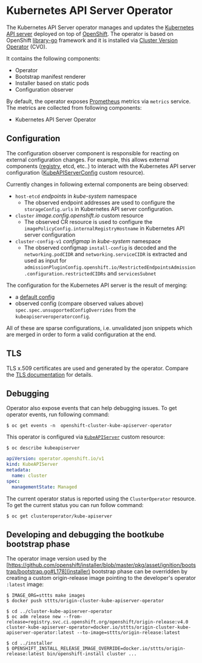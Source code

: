 # Kubernetes API Server Operator

The Kubernetes API Server operator manages and updates the [Kubernetes API server](https://github.com/kubernetes/kubernetes) deployed on top of
[OpenShift](https://openshift.io). The operator is based on OpenShift [library-go](https://github.com/openshift/library-go) framework and it
 is installed via [Cluster Version Operator](https://github.com/openshift/cluster-version-operator) (CVO).

It contains the following components:

* Operator
* Bootstrap manifest renderer
* Installer based on static pods
* Configuration observer

By default, the operator exposes [Prometheus](https://prometheus.io) metrics via `metrics` service.
The metrics are collected from following components:

* Kubernetes API Server Operator


## Configuration

The configuration observer component is responsible for reacting on external configuration changes.
For example, this allows external components ([registry](https://github.com/openshift/cluster-image-registry-operator), etcd, etc..)
to interact with the Kubernetes API server configuration ([KubeAPIServerConfig](https://github.com/openshift/api/blob/master/kubecontrolplane/v1/types.go#L14) custom resource).

Currently changes in following external components are being observed:

* `host-etcd` *endpoints* in *kube-system* namespace
  - The observed endpoint addresses are used to configure the `storageConfig.urls` in Kubernetes API server configuration.
* `cluster` *image.config.openshift.io* custom resource
  - The observed CR resource is used to configure the `imagePolicyConfig.internalRegistryHostname` in Kubernetes API server configuration
* `cluster-config-v1` *configmap* in *kube-system* namespace
  - The observed configmap `install-config` is decoded and the `networking.podCIDR` and `networking.serviceCIDR` is extracted and used as input for `admissionPluginConfig.openshift.io/RestrictedEndpointsAdmission.configuration.restrictedCIDRs` and `servicesSubnet`


The configuration for the Kubernetes API server is the result of merging:

* a [default config](https://github.com/openshift/cluster-kube-apiserver-operator/blob/master/bindata/v4.1.0/kube-apiserver/defaultconfig.yaml)
* observed config (compare observed values above) `spec.spec.unsupportedConfigOverrides` from the `kubeapiserveroperatorconfig`.

All of these are sparse configurations, i.e. unvalidated json snippets which are merged in order to form a valid configuration at the end.

## TLS

TLS x.509 certificates are used and generated by the operator. Compare the [TLS documentation](TLS.md) for details.

## Debugging

Operator also expose events that can help debugging issues. To get operator events, run following command:

```
$ oc get events -n  openshift-cluster-kube-apiserver-operator
```

This operator is configured via [`KubeAPIServer`](https://github.com/openshift/api/blob/master/operator/v1/types_kubeapiserver.go#L12) custom resource:

```
$ oc describe kubeapiserver
```
```yaml
apiVersion: operator.openshift.io/v1
kind: KubeAPIServer
metadata:
  name: cluster
spec:
  managementState: Managed
```

The current operator status is reported using the `ClusterOperator` resource. To get the current status you can run follow command:

```
$ oc get clusteroperator/kube-apiserver
```


## Developing and debugging the bootkube bootstrap phase

The operator image version used by the [https://github.com/openshift/installer/blob/master/pkg/asset/ignition/bootstrap/bootstrap.go#L178](installer) bootstrap phase can be overridden by creating a custom origin-release image pointing to the developer's operator `:latest` image:

```
$ IMAGE_ORG=sttts make images
$ docker push sttts/origin-cluster-kube-apiserver-operator

$ cd ../cluster-kube-apiserver-operator
$ oc adm release new --from-release=registry.svc.ci.openshift.org/openshift/origin-release:v4.0 cluster-kube-apiserver-operator=docker.io/sttts/origin-cluster-kube-apiserver-operator:latest --to-image=sttts/origin-release:latest

$ cd ../installer
$ OPENSHIFT_INSTALL_RELEASE_IMAGE_OVERRIDE=docker.io/sttts/origin-release:latest bin/openshift-install cluster ...
```
